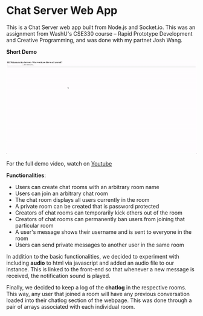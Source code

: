 # Chat Server Web App
This is a Chat Server web app built from Node.js and Socket.io. This was an assignment from WashU's CSE330 course – Rapid Prototype Development and Creative Programming, and was done with my partnet Josh Wang.

**Short Demo**

![Chat Server Demo](../Demos/Chat_Server_Demo.gif)

For the full demo video, watch on [Youtube](https://youtu.be/N0FixoygLeg)


**Functionalities**: 
- Users can create chat rooms with an arbitrary room name
- Users can join an arbitrary chat room
- The chat room displays all users currently in the room 
- A private room can be created that is password protected 
- Creators of chat rooms can temporarily kick others out of the room 
- Creators of chat rooms can permanently ban users from joining that particular room 
- A user's message shows their username and is sent to everyone in the room 
- Users can send private messages to another user in the same room


In addition to the basic functionalities, we decided to experiment with including **audio** to html via javascript and added an audio file to our instance. This is linked to the front-end so that whenever a new message is received, the notification sound is played. 

Finally, we decided to keep a log of the **chatlog** in the respective rooms. This way, any user that joined a room will have any previous conversation loaded into their chatlog section of the webpage. This was done through a pair of arrays associated with each individual room.
